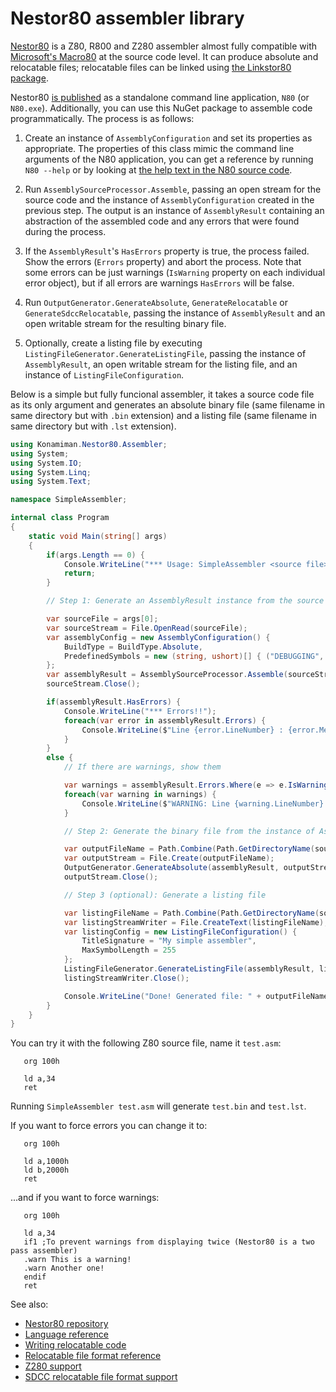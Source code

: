 # Nestor80 assembler library

[Nestor80](https://github.com/Konamiman/Nestor80) is a Z80, R800 and Z280 assembler almost fully compatible with [Microsoft's Macro80](https://en.wikipedia.org/wiki/Microsoft_MACRO-80) at the source code level. It can produce absolute and relocatable files; relocatable files can be linked using [the Linkstor80 package](https://www.nuget.org/packages/Linkstor80/).

Nestor80 [is published](https://github.com/konamiman/Nestor80/releases) as a standalone command line application, `N80` (or `N80.exe`). Additionally, you can use this NuGet package to assemble code programmatically. The process is as follows:

1. Create an instance of `AssemblyConfiguration` and set its properties as appropriate. The properties of this class mimic the command line arguments of the N80 application, you can get a reference by running `N80 --help` or by looking at [the help text in the N80 source code](https://github.com/Konamiman/Nestor80/blob/master/N80/Program.Help.cs).

2. Run `AssemblySourceProcessor.Assemble`, passing an open stream for the source code and the instance of `AssemblyConfiguration` created in the previous step. The output is an instance of `AssemblyResult` containing an abstraction of the assembled code and any errors that were found during the process.

3. If the `AssemblyResult`'s `HasErrors` property is true, the process failed. Show the errors (`Errors` property) and abort the process. Note that some errors can be just warnings (`IsWarning` property on each individual error object), but if all errors are warnings `HasErrors` will be false.

4. Run `OutputGenerator.GenerateAbsolute`, `GenerateRelocatable` or `GenerateSdccRelocatable`, passing the instance of `AssemblyResult` and an open writable stream for the resulting binary file.

5. Optionally, create a listing file by executing `ListingFileGenerator.GenerateListingFile`, passing the instance of `AssemblyResult`, an open writable stream for the listing file, and an instance of `ListingFileConfiguration`.

Below is a simple but fully funcional assembler, it takes a source code file as its only argument and generates an absolute binary file (same filename in same directory but with `.bin` extension) and a listing file (same filename in same directory but with `.lst` extension).

```C#
using Konamiman.Nestor80.Assembler;
using System;
using System.IO;
using System.Linq;
using System.Text;

namespace SimpleAssembler;

internal class Program
{
    static void Main(string[] args)
    {
        if(args.Length == 0) {
            Console.WriteLine("*** Usage: SimpleAssembler <source file>");
            return;
        }

        // Step 1: Generate an AssemblyResult instance from the source file

        var sourceFile = args[0];
        var sourceStream = File.OpenRead(sourceFile);
        var assemblyConfig = new AssemblyConfiguration() {
            BuildType = BuildType.Absolute,
            PredefinedSymbols = new (string, ushort)[] { ("DEBUGGING", 0xFFFF) }
        };
        var assemblyResult = AssemblySourceProcessor.Assemble(sourceStream, Encoding.UTF8, assemblyConfig);
        sourceStream.Close();

        if(assemblyResult.HasErrors) {
            Console.WriteLine("*** Errors!!");
            foreach(var error in assemblyResult.Errors) {
                Console.WriteLine($"Line {error.LineNumber} : {error.Message}");
            }
        }
        else {
            // If there are warnings, show them

            var warnings = assemblyResult.Errors.Where(e => e.IsWarning);
            foreach(var warning in warnings) {
                Console.WriteLine($"WARNING: Line {warning.LineNumber} : {warning.Message}");
            }

            // Step 2: Generate the binary file from the instance of AssemblyResult

            var outputFileName = Path.Combine(Path.GetDirectoryName(sourceFile) ?? "", Path.GetFileNameWithoutExtension(sourceFile) + ".bin");
            var outputStream = File.Create(outputFileName);
            OutputGenerator.GenerateAbsolute(assemblyResult, outputStream);
            outputStream.Close();

            // Step 3 (optional): Generate a listing file

            var listingFileName = Path.Combine(Path.GetDirectoryName(sourceFile) ?? "", Path.GetFileNameWithoutExtension(sourceFile) + ".lst");
            var listingStreamWriter = File.CreateText(listingFileName);
            var listingConfig = new ListingFileConfiguration() {
                TitleSignature = "My simple assembler",
                MaxSymbolLength = 255
            };
            ListingFileGenerator.GenerateListingFile(assemblyResult, listingStreamWriter, listingConfig);
            listingStreamWriter.Close();

            Console.WriteLine("Done! Generated file: " + outputFileName);
        }
    }
}
```

You can try it with the following Z80 source file, name it `test.asm`:

```
   org 100h

   ld a,34
   ret
```

Running `SimpleAssembler test.asm` will generate `test.bin` and `test.lst`.

If you want to force errors you can change it to:

```
   org 100h

   ld a,1000h
   ld b,2000h
   ret
```

...and if you want to force warnings:

```
   org 100h

   ld a,34
   if1 ;To prevent warnings from displaying twice (Nestor80 is a two pass assembler)
   .warn This is a warning!
   .warn Another one!
   endif
   ret
```

See also:

* [Nestor80 repository](https://github.com/Konamiman/Nestor80)
* [Language reference](https://github.com/Konamiman/Nestor80/blob/master/docs/LanguageReference.md)
* [Writing relocatable code](https://github.com/Konamiman/Nestor80/blob/master/docs/WritingRelocatableCode.md)
* [Relocatable file format reference](https://github.com/Konamiman/Nestor80/blob/master/docs/RelocatableFileFormat.md)
* [Z280 support](https://github.com/Konamiman/Nestor80/blob/master/docs/Z280Support.md)
* [SDCC relocatable file format support](https://github.com/Konamiman/Nestor80/blob/master/docs/SdccFileFormatSupport.md)